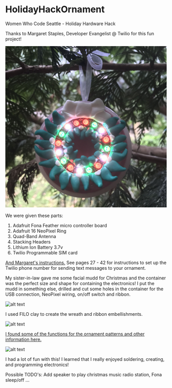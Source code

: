 # HolidayHackOrnament
Women Who Code Seattle - Holiday Hardware Hack

Thanks to Margaret Staples, Developer Evangelist @ Twilio for this fun project!

<img src="/images/Ornament.jpg" alt="Wreath Ornament"/>

We were given these parts:
1. Adafruit Fona Feather micro controller board
2. Adafruit 16 NeoPixel Ring
3. Quad-Band Antenna
4. Stacking Headers
5. Lithium Ion Battery 3.7v
6. Twilio Programmable SIM card

[And Margaret's instructions.](https://www.dropbox.com/s/5ngfbno9w8qv5zt/Holiday%20Hardware%20Hack.pdf?dl=0)
See pages 27 - 42 for instructions to set up the Twilio phone number for sending text messages to your ornament.

My sister-in-law gave me some facial mudd for Christmas and the container was the perfect size and shape for containing the electronics! I put the mudd in something else, drilled and cut some holes in the container for the USB connection, NeoPixel wiring, on/off switch and ribbon.

![alt text](https://github.com/clockett/HolidayHackOrnament/master/images/OrnamentParts.jpg "Ornament Parts")

I used FILO clay to create the wreath and ribbon embellishments.

![alt text](https://github.com/clockett/HolidayHackOrnament/master/images/OrnamentFIMO.jpg "Ornament with FIMO clay")

[I found some of the functions for the ornament patterns and other information here.](https://learn.adafruit.com/florabrella/test-the-neopixel-strip)

![alt text](https://github.com/clockett/HolidayHackOrnament/master/images/Ornament.gif "Ornament with FIMO clay")

I had a lot of fun with this! I learned that I really enjoyed soldering, creating, and programming electronics!

Possible TODO's: Add speaker to play christmas music radio station, Fona sleep/off ...

